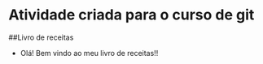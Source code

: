 
# Atividade criada para o curso de git
##Livro de receitas

- Olá! Bem vindo ao meu livro de receitas!!

 

